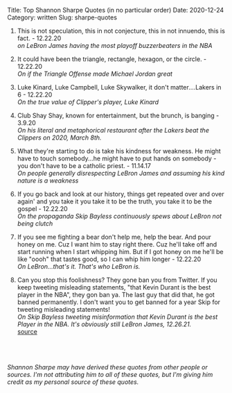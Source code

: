 Title: Top Shannon Sharpe Quotes (in no particular order)
Date: 2020-12-24
Category: written
Slug: sharpe-quotes

1. This is not speculation, this in not conjecture, this in not innuendo, this is fact. - 12.22.20 
<br>_on LeBron James having the most playoff buzzerbeaters in the NBA_ 

2. It could have been the triangle, rectangle, hexagon, or the circle. - 12.22.20 <br>_On if the Triangle Offense made Michael Jordan great_

3. Luke Kinard, Luke Campbell, Luke Skywalker, it don't matter....Lakers in 6 - 12.22.20 <br>_On the true value of Clipper's player, Luke Kinard_

4. Club Shay Shay, known for entertainment, but the brunch, is banging - 3.9.20<br>_On his literal and metaphorical restaurant after the Lakers beat the Clippers on 2020, March 8th._

5. What they're starting to do is take his kindness for weakness. He might have to touch somebody...he might have to put hands on somebody - you don't have to be a catholic priest. - 11.14.17<br>_On people generally disrespecting LeBron James and assuming his kind nature is a weakness_

6. If you go back and look at our history, things get repeated over and over again' and you take it you take it to be the truth, you take it to be the gospel - 12.22.20<br>_On the propaganda Skip Bayless continuously spews about LeBron not being clutch_

1. If you see me fighting a bear don't help me, help the bear. And pour honey on me. Cuz I want him to stay right there. Cuz he'll take off and start running when I start whipping him. But if I got honey on me he'll be like "oooh" that tastes good, so I can whip him longer - 12.22.20<br>_On LeBron...that's it. That's who LeBron is._

1. Can you stop this foolishness? They gone ban you from Twitter. If you keep tweeting misleading statements, "that Kevin Durant is the best player in the NBA", they gon ban ya. The last guy that did that, he got banned permanently. I don't want you to get banned for a year Skip for tweeting misleading statements!<br>_On Skip Bayless tweeting misinformation that Kevin Durant is the best Player in the NBA. It's obviously still LeBron James, 12.26.21._<br>[source](https://youtu.be/EVK8Fb8W7Cw?t=255)

<br><br><br>
_Shannon Sharpe may have derived these quotes from other people or sources. I'm not attributing him to all of these quotes, but I'm giving him credit as my personal source of these quotes._
